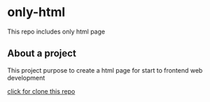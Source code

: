 # only-html
This repo includes only html page
## About a project

This project purpose to create a html page for start to frontend web development

[click for clone this repo](https://github.com/mhmmtkc/only-html/archive/refs/heads/main.zip)
